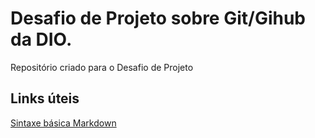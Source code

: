 # Desafio de Projeto sobre Git/Gihub da DIO.
Repositório criado para o Desafio de Projeto

## Links úteis
[Sintaxe básica Markdown](https://www.markdownguide.org/basic-syntax/)
